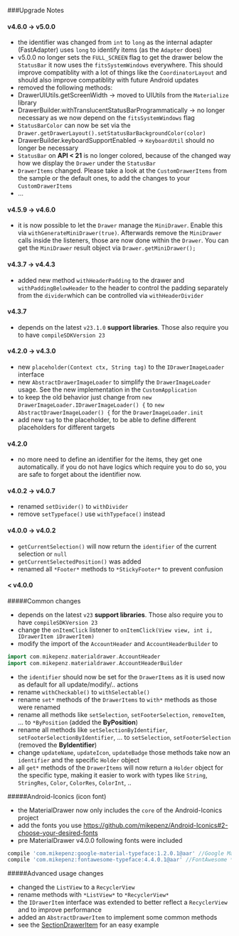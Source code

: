 ###Upgrade Notes

#### v4.6.0 -> v5.0.0
* the identifier was changed from `int` to `long` as the internal adapter (FastAdapter) uses `long` to identify items (as the `Adapter` does)
* v5.0.0 no longer sets the `FULL_SCREEN` flag to get the drawer below the `StatusBar` it now uses the `fitsSystemWindows` everywhere. This should improve compatiblity with a lot of things like the `CoordinatorLayout` and should also improve compatiblity with future Android updates
* removed the following methods:
 * DrawerUIUtils.getScreenWidth -> moved to UIUtils from the `Materialize` library
 * DrawerBuilder.withTranslucentStatusBarProgrammatically -> no longer necessary as we now depend on the `fitsSystemWindows` flag
 * `StatusBarColor` can now be set via the `Drawer.getDrawerLayout().setStatusBarBackgroundColor(color)`
 * DrawerBuilder.keyboardSupportEnabled -> `KeyboardUtil` should no  longer be necessary
* `StatusBar` on **API < 21** is no longer colored, because of the changed way how we display the `Drawer` under the `StatusBar`
* `DrawerItems` changed. Please take a look at the `CustomDrawerItems` from the sample or the default ones, to add the changes to your `CustomDrawerItems`
* ...

#### v4.5.9 -> v4.6.0
* it is now possible to let the `Drawer` manage the `MiniDrawer`. Enable this via `withGenerateMiniDrawer(true)`. Afterwards remove the `MiniDrawer` calls inside the listeners, those are now done within the `Drawer`. You can get the `MiniDrawer` result object via `Drawer.getMiniDrawer();`

#### v4.3.7 -> v4.4.3
* added new method `withHeaderPadding` to the drawer and `withPaddingBelowHeader` to the header to control the padding separately from the `divider`which can be controlled via `withHeaderDivider`

#### v4.3.7
* depends on the latest `v23.1.0` **support libraries**. Those also require you to have `compileSDKVersion 23`

#### v4.2.0 -> v4.3.0
* new `placeholder(Context ctx, String tag)` to the `IDrawerImageLoader` interface
* new `AbstractDrawerImageLoader` to simplify the `DrawerImageLoader` usage. See the new implementation in the `CustomApplication`
* to keep the old behavior just change from `new DrawerImageLoader.IDrawerImageLoader() {` to `new AbstractDrawerImageLoader() {` for the `DrawerImageLoader.init`
* add new `tag` to the placeholder, to be able to define different placeholders for different targets

#### v4.2.0
* no more need to define an identifier for the items, they get one automatically. if you do not have logics which require you to do so, you are safe to forget about the identifier now.

#### v4.0.2 -> v4.0.7
* renamed `setDivider()` to `withDivider`
* remove `setTypeface()` use `withTypeface()` instead

#### v4.0.0 -> v4.0.2
* `getCurrentSelection()` will now return the `identifier` of the current selection or `null`
* `getCurrentSelectedPosition()` was added
* renamed all `*Footer*` methods to `*StickyFooter*` to prevent confusion

#### < v4.0.0

#####Common changes
* depends on the latest `v23` **support libraries**. Those also require you to have `compileSDKVersion 23`
* change the `onItemClick` listener to `onItemClick(View view, int i, IDrawerItem iDrawerItem)`
* modify the import of the `AccountHeader` and `AccountHeaderBuilder` to
```gradle
import com.mikepenz.materialdrawer.AccountHeader
import com.mikepenz.materialdrawer.AccountHeaderBuilder
```
* the `identifier` should now be set for the `DrawerItems` as it is used now as default for all update/modify/.. actions
* rename `withCheckable()` to `withSelectable()`
* rename `set*` methods of the `DrawerItems` to `with*` methods as those were renamed
* rename all methods like `setSelection`, `setFooterSelection`, `removeItem`, ... to `*ByPosition` (added the **ByPosition**)
* rename all methods like `setSelectionByIdentifier`, `setFooterSelectionByIdentifier`, ... to `setSelection`, `setFooterSelection` (removed the **ByIdentifier**)
* change `updateName`, `updateIcon`, `updateBadge` those methods take now an `identifier` and the specific `Holder` object
* all `get*` methods of the `DrawerItems` will now return a `Holder` object for the specific type, making it easier to work with types like `String`, `StringRes`, `Color`, `ColorRes`, `ColorInt`, ..

#####Android-Iconics (icon font)
* the MaterialDrawer now only includes the `core` of the Android-Iconics project
 * add the fonts you use https://github.com/mikepenz/Android-Iconics#2-choose-your-desired-fonts
* pre MaterialDrawer v4.0.0 following fonts were included
```gradle
compile 'com.mikepenz:google-material-typeface:1.2.0.1@aar' //Google Material Design Icons
compile 'com.mikepenz:fontawesome-typeface:4.4.0.1@aar' //FontAwesome **NOTE:** the packagename changed for this font
```

#####Advanced usage changes
* changed the `ListView` to a `RecyclerView`
 * rename methods with `*ListView*` to `*RecyclerView*`
* the `IDrawerItem` interface was extended to better reflect a `RecyclerView` and to improve performance
 * added an `AbstractDrawerItem` to implement some common methods
 * see the [SectionDrawerItem](https://github.com/mikepenz/MaterialDrawer/blob/feature/refactoring/library/src/main/java/com/mikepenz/materialdrawer/model/SectionDrawerItem.java) for an easy example
